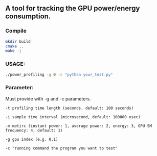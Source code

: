 ## A tool for tracking the GPU power/energy consumption.


### Compile
```bash
mkdir build
cmake ..
make -j
```
### USAGE:
```bash
./power_profiling -g 0 -c "python your_test.py"
```

### Parameter:
Must provide with -g and -c parameters.
```
-t profiling time length (seconds, default: 100 seconds)

-i sample time interval (microsecond, default: 100000 usec)

-m metirc (instant power: 1, average power: 2, energy: 3, GPU SM frequency: 4, default: 1)

-g gpu index (e.g. 0,1)

-c "running command the program you want to test" 
```
